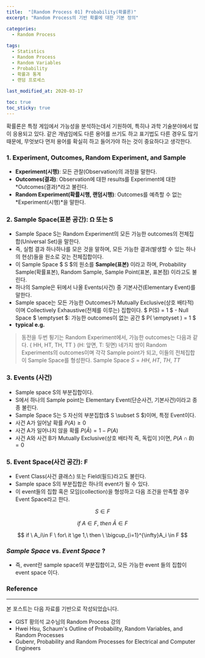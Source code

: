 ```yaml
---
title:  "[Random Process 01] Probability(확률론)"
excerpt: "Random Process의 기반 확률에 대한 기본 정의"

categories:
  - Random Process
  
tags:
  - Statistics
  - Random Process
  - Random Variables
  - Probability
  - 확률과 통계
  - 랜덤 프로세스
  
last_modified_at: 2020-03-17

toc: true
toc_sticky: true
---
```


확률론은 특정 게임에서 가능성을 분석하는데서 기원하여, 특히나 과학 기술분야에서 많이 응용되고 있다. 같은 개념임에도 다른 용어를 쓰기도 하고 표기법도 다른 경우도 많기 때문에, 무엇보다 먼저 용어를 확실히 하고 들어가야 하는 것이 중요하다고 생각한다.  


### 1. Experiment, Outcomes, Random Experiment, and Sample
- **Experiment(시행)**: 모든 관찰(Observation)의 과정을 말한다.
- **Outcomes(결과)**: Observation에 대한 results를 Experiment에 대한 *Outcomes(결과)*라고 불린다.
- **Random Experiment(확률시행, 랜덤시행)**: Outcomes를 예측할 수 없는 *Experiment(시행)*을 말한다.

  

### 2. Sample Space(표본 공간): Ω 또는 S
- Sample Space S는 Random Experiment의 모든 가능한 outcomes의 전체집합(Universal Set)을 말한다. 
- 즉, 실험 결과 하나하나를 모은 것을 말하며, 모든 가능한 결과(발생할 수 있는 하나의 현상)들을 원소로 갖는 전체집합이다.
- 이 Sample Space $ S $의 원소를 **Sample(표본)** 이라고 하며, Probability Sample(확률표본), Random Sample, Sample Point(표본, 표본점) 이라고도 불린다.
- 하나의 Sample은 뒤에서 나올 Events(사건) 중 기본사건(Elementary Event)를 말한다.  
- Sample space는 모든 가능한 Outcomes가 Mutually Exclusive(상호 배타적)이며 Collectively Exhaustive(전체를 이루는) 집합이다. $ P(S) = 1 $  - Null Space $ \emptyset $: 가능한 outcomes이 없는 공간 $ P( \emptyset ) = 1 $ 
- **typical e.g.**
> 동전을 두번 튕기는 Random Experiment에서, 가능한 outcomes는 다음과 같다. 
> { HH, HT, TH, TT } (H: 앞면, T: 뒷면)
> 네가지 쌍이 Random Experiments의 outcomes이며 각각 Sample point가 되고, 이들의 전체집합이 Sample Space를 형성한다.
> Sample Space $S = {HH,\ HT,\ TH,\ TT}$
 

### 3. Events (사건)

- Sample space S의 부분집합이다.
- S에서 하나의 Sample point는 Elementary Event(단순사건, 기본사건)이라고 종종 불린다.
- Sample Space S는 S 자신의 부분집합($ S \subset S $)이며, 특정 Event이다.  
- 사건 A가 일어날 확률 $P(A) \geq 0$
- 사건 A가 일어나지 않을 확률 $P(\bar{A}) = 1-P(A)$
- 사건 A와 사건 B가 Mutually Exclusive(상호 배타적 즉, 독립이 )이면, $P(A \cap B) = 0$
  

### 5. Event Space(사건 공간): F

- Event Class(사건 클래스) 또는 Field(필드)라고도 불린다.
- Sample space S의 부분집합은 하나의 event가 될 수 있다.
- 이 event들의 집합 혹은 모임(collection)을 형성하고 다음 조건을 만족할 경우 Event Space라고 한다.

$$ S \in F $$

$$ if \ A\in F, \ then \ \bar{A} \in F $$

$$ if \ A_i\in F \ for\ it \ge 1,\ then \ \bigcup_{i=1}^{\infty}A_i  \in F $$  


### *Sample Space* vs. *Event Space* ?

- 즉, event란 sample space의 부분집합이고, 모든 가능한 event 들의 집합이 event space 이다.  
  

### Reference
---
본 포스트는 다음 자료를 기반으로 작성되었습니다.
- GIST 황의석 교수님의 Random Process 강의
- Hwei Hsu, Schaum's Outline of Probability, Random Variables, and Random Processes
- Gubenr, Probability and Random Processes for Electrical and Computer Engineers
